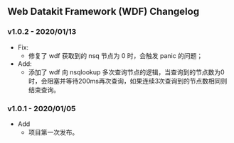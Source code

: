 ## Web Datakit Framework (WDF) Changelog

### v1.0.2 - 2020/01/13

- Fix:
	- 修复了 wdf 获取到的 nsq 节点为 0 时，会触发 panic 的问题；
- Add:
	- 添加了 wdf 向 nsqlookup 多次查询节点的逻辑，当查询到的节点数为0时，会阻塞并等待200ms再次查询，如果连续3次查询到的节点数相同则结束查询。


### v1.0.1 - 2020/01/05

- Add
	-  项目第一次发布。
